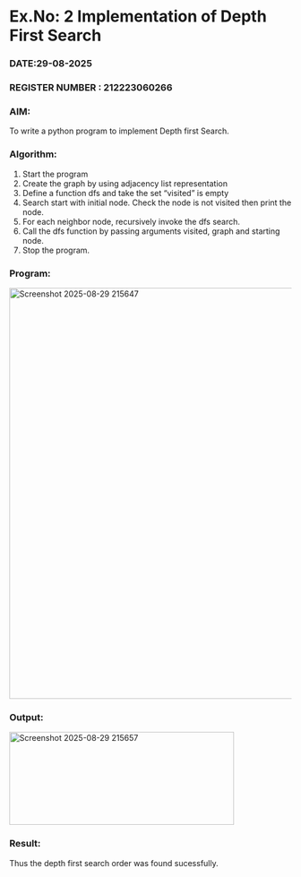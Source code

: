 # Ex.No: 2  Implementation of Depth First Search
### DATE:29-08-2025                                                                           
### REGISTER NUMBER : 212223060266
### AIM: 
To write a python program to implement Depth first Search. 
### Algorithm:
1. Start the program
2. Create the graph by using adjacency list representation
3. Define a function dfs and take the set “visited” is empty 
4. Search start with initial node. Check the node is not visited then print the node.
5. For each neighbor node, recursively invoke the dfs search.
6. Call the dfs function by passing arguments visited, graph and starting node.
7. Stop the program.
### Program:
<img width="920" height="734" alt="Screenshot 2025-08-29 215647" src="https://github.com/user-attachments/assets/648b464d-71d9-48f5-88d8-1617c44ef307" />

### Output:
<img width="401" height="166" alt="Screenshot 2025-08-29 215657" src="https://github.com/user-attachments/assets/c1f55bcc-3de1-430a-9f2d-a38ea8db3618" />


### Result:
Thus the depth first search order was found sucessfully.
